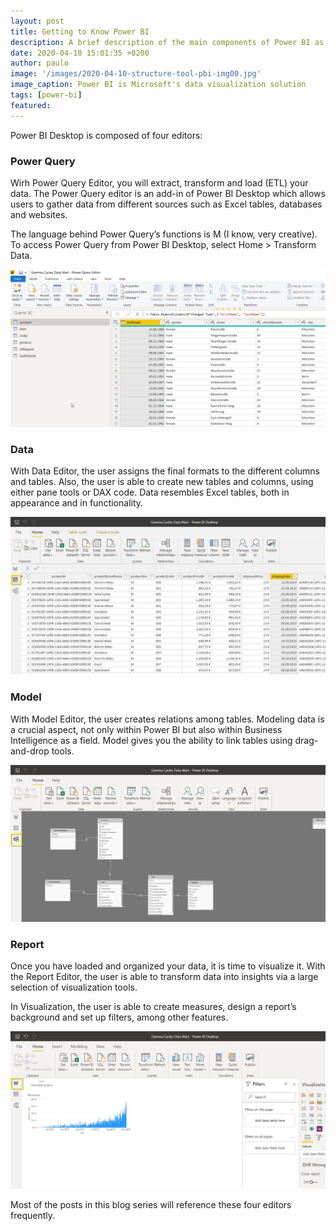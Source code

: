 ```yaml
---
layout: post
title: Getting to Know Power BI
description: A brief description of the main components of Power BI as a tool
date: 2020-04-10 15:01:35 +0200
author: paulo
image: '/images/2020-04-10-structure-tool-pbi-img00.jpg'
image_caption: Power BI is Microsoft's data visualization solution
tags: [power-bi]
featured:
---
```


Power BI Desktop is composed of four editors:  

### Power Query

Wirh Power Query Editor, you will extract, transform and load (ETL) your data. The Power Query editor is an add-in of Power BI Desktop which allows users to gather data from different sources such as Excel tables, databases and websites.

The language behind Power Query’s functions is M (I know, very creative). To access Power Query from Power BI Desktop, select Home > Transform Data. 
 
![2020-04-10-structure-tool-pbi-img01](/images/2020-04-10-structure-tool-pbi-img01.jpg)
 
### Data

With Data Editor, the user assigns the final formats to the different columns and tables. Also, the user is able to create new tables and columns, using either pane tools or DAX code. Data resembles Excel tables, both in appearance and in functionality. 
 
![2020-04-10-structure-tool-pbi-img02](/images/2020-04-10-structure-tool-pbi-img02.jpg)

### Model

With Model Editor, the user creates relations among tables. Modeling data is a crucial aspect, not only within Power BI but also within Business Intelligence as a field. Model gives you the ability to link tables using drag-and-drop tools.   

![2020-04-10-structure-tool-pbi-img03](/images/2020-04-10-structure-tool-pbi-img03.jpg)

### Report

Once you have loaded and organized your data, it is time to visualize it. With the Report Editor, the user is able to transform data into insights via a large selection of visualization tools.

In Visualization, the user is able to create measures, design a report’s background and set up filters, among other features.  

![2020-04-10-structure-tool-pbi-img04](/images/2020-04-10-structure-tool-pbi-img04.jpg)

Most of the posts in this blog series will reference these four editors frequently.